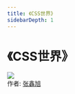 ```yaml
---
title: 《CSS世界》
sidebarDepth: 1
---
```

# 《CSS世界》
![](https://img1.doubanio.com/view/subject/l/public/s29651678.jpg)  
作者: [张鑫旭](https://www.zhangxinxu.com/)
